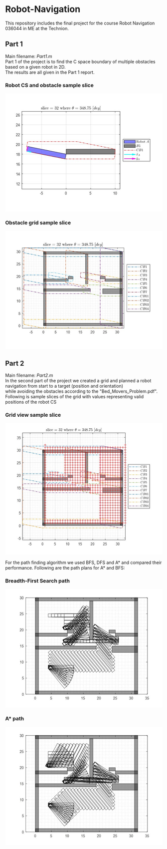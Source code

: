 # Robot-Navigation
This repository includes the final project for the course Robot Navigation 036044 in ME at the Technion.

## Part 1
Main filename:  *Part1.m*     
Part 1 of the project is to find the C space boundary of multiple obstacles based on a given robot in 2D.   
The results are all given in the Part 1 report.

### Robot CS and obstacle sample slice
![Robot and Obstacle](assets/robot_slice_32.jpg)   

### Obstacle grid sample slice
![Obstacle grid](assets/obstacles_slice_32.jpg)   

## Part 2
Main filename:  *Part2.m*     
In the second part of the project we created a grid and planned a robot navigation from start to a target (position and orientation)    
while avoiding the obstacles according to the "Bed_Movers_Problem.pdf".     
Following is sample slices of the grid with values representing valid positions of the robot CS
### Grid view sample slice
![Grid view](assets/slice_32.jpg)   

For the path finding algorithm we used BFS, DFS and A* and compared their performance.
Following are the path plans for A* and BFS:
### Breadth-First Search path
![Breadth-First Search path](assets/bfs_path.jpg)   

### A* path
![A* path](assets/astar_path.jpg)   

